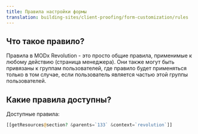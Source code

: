 ```yaml
---
title: Правила настройки формы
translation: building-sites/client-proofing/form-customization/rules
---
```


## Что такое правило?

Правила в MODx Revolution - это просто общие правила, применимые к любому действию (страница менеджера). Они также могут быть привязаны к группам пользователей, где правило будет применяться только в том случае, если пользователь является частью этой группы пользователей.

## Какие правила доступны?

Доступные правила:

```php
[[getResources@section? &parents=`133` &context=`revolution`]]
```
